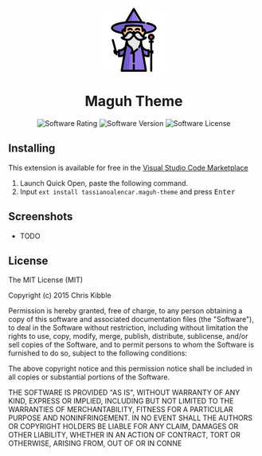 <p align="center">
  <img width="128" height="128" src="images/logo.png">
</p>

<h1 align="center">Maguh Theme</h1>

<p align="center">
<img src="https://vsmarketplacebadge.apphb.com/rating-star/tassianoalencar.maguh-theme.svg" alt="Software Rating">
<img src="https://vsmarketplacebadge.apphb.com/version/tassianoalencar.maguh-theme.svg" alt="Software Version">
<img src="https://img.shields.io/badge/license-MIT-brightgreen.svg?style=flat-square" alt="Software License">
</p>

## Installing

This extension is available for free in the [Visual Studio Code Marketplace](https://marketplace.visualstudio.com/items/tassianoalencar.maguh-theme)

  1. Launch Quick Open, paste the following command.
  2. Input `ext install tassianoalencar.maguh-theme` and press <kbd>Enter</kbd>

## Screenshots

  - TODO

## License

The MIT License (MIT)

Copyright (c) 2015 Chris Kibble

Permission is hereby granted, free of charge, to any person obtaining a copy of this software and associated documentation files (the "Software"), to deal in the Software without restriction, including without limitation the rights to use, copy, modify, merge, publish, distribute, sublicense, and/or sell copies of the Software, and to permit persons to whom the Software is furnished to do so, subject to the following conditions:

The above copyright notice and this permission notice shall be included in all copies or substantial portions of the Software.

THE SOFTWARE IS PROVIDED "AS IS", WITHOUT WARRANTY OF ANY KIND, EXPRESS OR IMPLIED, INCLUDING BUT NOT LIMITED TO THE WARRANTIES OF MERCHANTABILITY, FITNESS FOR A PARTICULAR PURPOSE AND NONINFRINGEMENT. IN NO EVENT SHALL THE AUTHORS OR COPYRIGHT HOLDERS BE LIABLE FOR ANY CLAIM, DAMAGES OR OTHER LIABILITY, WHETHER IN AN ACTION OF CONTRACT, TORT OR OTHERWISE, ARISING FROM, OUT OF OR IN CONNE